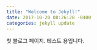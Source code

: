 ```yaml
---
title: "Welcome to Jekyll!"
date: 2017-10-20 08:26:28 -0400
categories: jekyll update
---
```


첫 블로그 페이지. 테스트 용입니다.
